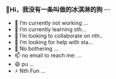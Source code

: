 ### 👋Hi，我没有一条叫做的冰淇淋的狗  ···

- 🔭 I’m currently not working ...
- 🌱 I’m currently learning sth...
- 👯 I’m looking to collaborate on nth..
- 🤔 I’m looking for help with sta...
- 💬 No bothering ...
- 📫 no email to reach me: ...
- 😄 pu ...
- ⚡ Nth Fun ...




<!--
**Soo-3/soo-3** is a ✨ _special_ ✨ repository because its `README.md` (this file) appears on your GitHub profile.

Here are some ideas to get you started:

- 🔭 I’m currently working on ...
- 🌱 I’m currently learning ...
- 👯 I’m looking to collaborate on ...
- 🤔 I’m looking for help with ...
- 💬 Ask me about ...
- 📫 How to reach me: ...
- 😄 Pronouns: ...
- ⚡ Fun fact: ...
-->
